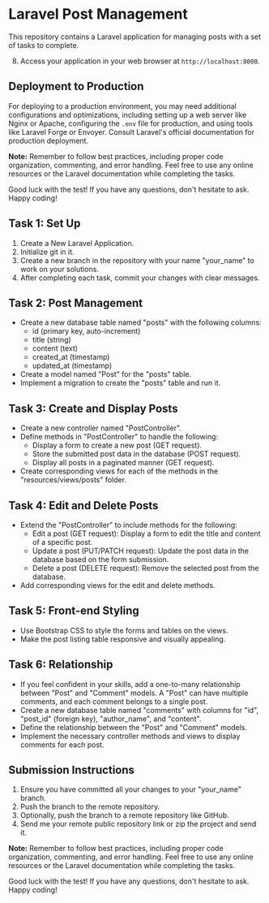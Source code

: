 # Laravel Post Management

This repository contains a Laravel application for managing posts with a set of tasks to complete.


8. Access your application in your web browser at `http://localhost:8000`.

## Deployment to Production

For deploying to a production environment, you may need additional configurations and optimizations, including setting up a web server like Nginx or Apache, configuring the `.env` file for production, and using tools like Laravel Forge or Envoyer. Consult Laravel's official documentation for production deployment.

**Note:** Remember to follow best practices, including proper code organization, commenting, and error handling. Feel free to use any online resources or the Laravel documentation while completing the tasks.

Good luck with the test! If you have any questions, don't hesitate to ask. Happy coding!


## Task 1: Set Up

1. Create a New Laravel Application.
2. Initialize git in it.
3. Create a new branch in the repository with your name "your_name" to work on your solutions.
4. After completing each task, commit your changes with clear messages.

## Task 2: Post Management

- Create a new database table named "posts" with the following columns:
  - id (primary key, auto-increment)
  - title (string)
  - content (text)
  - created_at (timestamp)
  - updated_at (timestamp)
- Create a model named "Post" for the "posts" table.
- Implement a migration to create the "posts" table and run it.

## Task 3: Create and Display Posts

- Create a new controller named "PostController".
- Define methods in "PostController" to handle the following:
  - Display a form to create a new post (GET request).
  - Store the submitted post data in the database (POST request).
  - Display all posts in a paginated manner (GET request).
- Create corresponding views for each of the methods in the "resources/views/posts" folder.

## Task 4: Edit and Delete Posts

- Extend the "PostController" to include methods for the following:
  - Edit a post (GET request): Display a form to edit the title and content of a specific post.
  - Update a post (PUT/PATCH request): Update the post data in the database based on the form submission.
  - Delete a post (DELETE request): Remove the selected post from the database.
- Add corresponding views for the edit and delete methods.

## Task 5: Front-end Styling

- Use Bootstrap CSS to style the forms and tables on the views.
- Make the post listing table responsive and visually appealing.

## Task 6: Relationship

- If you feel confident in your skills, add a one-to-many relationship between "Post" and "Comment" models. A "Post" can have multiple comments, and each comment belongs to a single post.
- Create a new database table named "comments" with columns for "id", "post_id" (foreign key), "author_name", and "content".
- Define the relationship between the "Post" and "Comment" models.
- Implement the necessary controller methods and views to display comments for each post.

## Submission Instructions

1. Ensure you have committed all your changes to your "your_name" branch.
2. Push the branch to the remote repository.
3. Optionally, push the branch to a remote repository like GitHub.
4. Send me your remote public repository link or zip the project and send it.

**Note:** Remember to follow best practices, including proper code organization, commenting, and error handling. Feel free to use any online resources or the Laravel documentation while completing the tasks.

Good luck with the test! If you have any questions, don't hesitate to ask. Happy coding!
